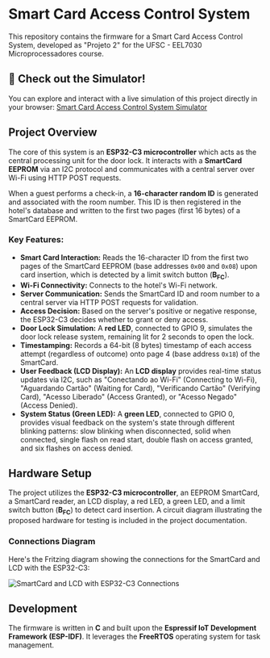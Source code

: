 # Smart Card Access Control System

This repository contains the firmware for a Smart Card Access Control System, developed as "Projeto 2" for the UFSC - EEL7030 Microprocessadores course.

## 🚀 Check out the Simulator!

You can explore and interact with a live simulation of this project directly in your browser: [Smart Card Access Control System Simulator](https://wokwi.com/projects/435774319763008513)

## Project Overview

The core of this system is an **ESP32-C3 microcontroller** which acts as the central processing unit for the door lock. It interacts with a **SmartCard EEPROM** via an I2C protocol and communicates with a central server over Wi-Fi using HTTP POST requests.

When a guest performs a check-in, a **16-character random ID** is generated and associated with the room number. This ID is then registered in the hotel's database and written to the first two pages (first 16 bytes) of a SmartCard EEPROM.

### Key Features:

* **Smart Card Interaction:** Reads the 16-character ID from the first two pages of the SmartCard EEPROM (base addresses `0x00` and `0x08`) upon card insertion, which is detected by a limit switch button ($\mathbf{B_{FC}}$).
* **Wi-Fi Connectivity:** Connects to the hotel's Wi-Fi network.
* **Server Communication:** Sends the SmartCard ID and room number to a central server via HTTP POST requests for validation.
* **Access Decision:** Based on the server's positive or negative response, the ESP32-C3 decides whether to grant or deny access.
* **Door Lock Simulation:** A **red LED**, connected to GPIO 9, simulates the door lock release system, remaining lit for 2 seconds to open the lock.
* **Timestamping:** Records a 64-bit (8 bytes) timestamp of each access attempt (regardless of outcome) onto page 4 (base address `0x18`) of the SmartCard.
* **User Feedback (LCD Display):** An **LCD display** provides real-time status updates via I2C, such as "Conectando ao Wi-Fi" (Connecting to Wi-Fi), "Aguardando Cartão" (Waiting for Card), "Verificando Cartão" (Verifying Card), "Acesso Liberado" (Access Granted), or "Acesso Negado" (Access Denied).
* **System Status (Green LED):** A **green LED**, connected to GPIO 0, provides visual feedback on the system's state through different blinking patterns: slow blinking when disconnected, solid when connected, single flash on read start, double flash on access granted, and six flashes on access denied.

## Hardware Setup

The project utilizes the **ESP32-C3 microcontroller**, an EEPROM SmartCard, a SmartCard reader, an LCD display, a red LED, a green LED, and a limit switch button ($\mathbf{B_{FC}}$) to detect card insertion. A circuit diagram illustrating the proposed hardware for testing is included in the project documentation.


### Connections Diagram

Here's the Fritzing diagram showing the connections for the SmartCard and LCD with the ESP32-C3:

![SmartCard and LCD with ESP32-C3 Connections](https://github.com/rebeccaquintino/acesss-control/blob/main/doc/connections.jpg)


## Development

The firmware is written in **C** and built upon the **Espressif IoT Development Framework (ESP-IDF)**. It leverages the **FreeRTOS** operating system for task management.